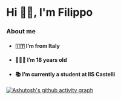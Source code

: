 <h1>Hi 👋🏻, I'm Filippo</h1>
<h3>About me</h3>
<ul>
  <li><h4>🇮🇹 I’m from Italy</h4></li>
   <li><h4>👨🏻‍💻 I’m 18 years old</h4></li>
   <li><h4>📚 I’m currently a student at IIS Castelli</h4></li>
</ul>


[![Ashutosh's github activity graph](https://activity-graph.herokuapp.com/graph?username=baldifilippo&bg_color=212121&color=eaeaea&line=d5d5d5&point=929292&area=true&hide_border=true)](https://github.com/ashutosh00710/github-readme-activity-graph)
